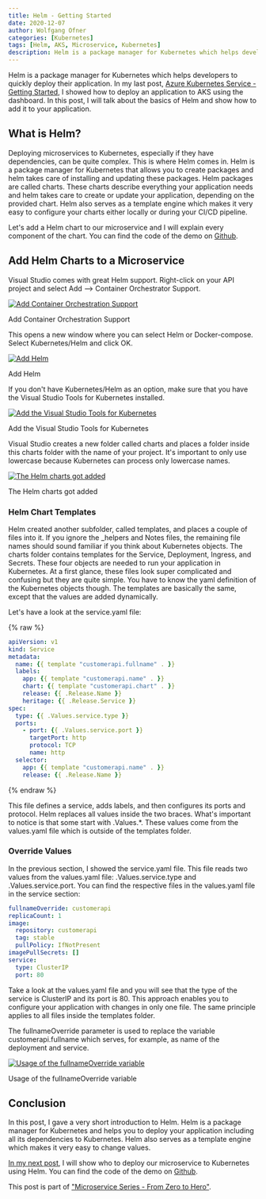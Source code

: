 ```yaml
---
title: Helm - Getting Started
date: 2020-12-07
author: Wolfgang Ofner
categories: [Kubernetes]
tags: [Helm, AKS, Microservice, Kubernetes]
description: Helm is a package manager for Kubernetes which helps developers to quickly deploy their application to bare metal Kubernetes or a cloud managed version like AKS.
---
```


Helm is a package manager for Kubernetes which helps developers to quickly deploy their application. In my last post, [Azure Kubernetes Service - Getting Started](/azure-kubernetes-service-getting-started), I showed how to deploy an application to AKS using the dashboard.
In this post, I will talk about the basics of Helm and show how to add it to your application.

## What is Helm?
Deploying microservices to Kubernetes, especially if they have dependencies, can be quite complex. This is where Helm comes in. Helm is a package manager for Kubernetes that allows you to create packages and helm takes care of installing and updating these packages. 
Helm packages are called charts. These charts describe everything your application needs and helm takes care to create or update your application, depending on the provided chart. Helm also serves as a template engine which makes it very easy to configure your charts either locally or during your CI/CD pipeline. 

Let's add a Helm chart to our microservice and I will explain every component of the chart. You can find the code of the demo on <a href="https://github.com/WolfgangOfner/MicroserviceDemo" target="_blank" rel="noopener noreferrer">Github</a>.

## Add Helm Charts to a Microservice
Visual Studio comes with great Helm support. Right-click on your API project and select Add --> Container Orchestrator Support.

<div class="col-12 col-sm-10 aligncenter">
  <a href="/assets/img/posts/2020/12/Add-Container-Orchestration-Support.jpg"><img loading="lazy" src="/assets/img/posts/2020/12/Add-Container-Orchestration-Support.jpg" alt="Add Container Orchestration Support" /></a>
  
  <p>
    Add Container Orchestration Support
  </p>
</div>

This opens a new window where you can select Helm or Docker-compose. Select Kubernetes/Helm and click OK.

<div class="col-12 col-sm-10 aligncenter">
  <a href="/assets/img/posts/2020/12/Add-Helm.jpg"><img loading="lazy" src="/assets/img/posts/2020/12/Add-Helm.jpg" alt="Add Helm" /></a>
  
  <p>
    Add Helm
  </p>
</div>

If you don't have Kubernetes/Helm as an option, make sure that you have the Visual Studio Tools for Kubernetes installed.

<div class="col-12 col-sm-10 aligncenter">
  <a href="/assets/img/posts/2020/12/Add-the-Visual-Studio-Tools-for-Kubernetes.jpg"><img loading="lazy" src="/assets/img/posts/2020/12/Add-the-Visual-Studio-Tools-for-Kubernetes.jpg" alt="Add the Visual Studio Tools for Kubernetes" /></a>
  
  <p>
    Add the Visual Studio Tools for Kubernetes
  </p>
</div>

Visual Studio creates a new folder called charts and places a folder inside this charts folder with the name of your project. It's important to only use lowercase because Kubernetes can process only lowercase names.

<div class="col-12 col-sm-10 aligncenter">
  <a href="/assets/img/posts/2020/12/The-Helm-charts-got-added.jpg"><img loading="lazy" src="/assets/img/posts/2020/12/The-Helm-charts-got-added.jpg" alt="The Helm charts got added" /></a>
  
  <p>
    The Helm charts got added
  </p>
</div>

### Helm Chart Templates
Helm created another subfolder, called templates, and places a couple of files into it. If you ignore the _helpers and Notes files, the remaining file names should sound familiar if you think about Kubernetes objects. The charts folder contains templates for the Service, Deployment, Ingress, and Secrets. These four objects are needed to run your application in Kubernetes. At a first glance, these files look super complicated and confusing but they are quite simple. You have to know the yaml definition of the Kubernetes objects though. The templates are basically the same, except that the values are added dynamically. 

Let's have a look at the service.yaml file:

{% raw %}
```yaml
apiVersion: v1
kind: Service
metadata:
  name: {{ template "customerapi.fullname" . }}
  labels:
    app: {{ template "customerapi.name" . }}
    chart: {{ template "customerapi.chart" . }}
    release: {{ .Release.Name }}
    heritage: {{ .Release.Service }}
spec:
  type: {{ .Values.service.type }}
  ports:
    - port: {{ .Values.service.port }}
      targetPort: http
      protocol: TCP
      name: http
  selector:
    app: {{ template "customerapi.name" . }}
    release: {{ .Release.Name }}
```
{% endraw %}

This file defines a service, adds labels, and then configures its ports and protocol. Helm replaces all values inside the two braces. What's important to notice is that some start with .Values.*. These values come from the values.yaml file which is outside of the templates folder.

### Override Values

In the previous section, I showed the service.yaml file. This file reads two values from the values.yaml file: .Values.service.type and .Values.service.port. You can find the respective files in the values.yaml file in the service section:

```yaml
fullnameOverride: customerapi
replicaCount: 1
image:
  repository: customerapi
  tag: stable
  pullPolicy: IfNotPresent
imagePullSecrets: []
service:
  type: ClusterIP
  port: 80
```

Take a look at the values.yaml file and you will see that the type of the service is ClusterIP and its port is 80. This approach enables you to configure your application with changes in only one file. The same principle applies to all files inside the templates folder. 

The fullnameOverride parameter is used to replace the variable customerapi.fullname which serves, for example, as name of the deployment and service.

<div class="col-12 col-sm-10 aligncenter">
  <a href="/assets/img/posts/2020/12/Usage-of-the-fullnameOverride-variable.jpg"><img loading="lazy" src="/assets/img/posts/2020/12/Usage-of-the-fullnameOverride-variable.jpg" alt="Usage of the fullnameOverride variable" /></a>
  
  <p>
    Usage of the fullnameOverride variable
  </p>
</div>

## Conclusion
In this post, I gave a very short introduction to Helm. Helm is a package manager for Kubernetes and helps you to deploy your application including all its dependencies to Kubernetes. Helm also serves as a template engine which makes it very easy to change values.
 
[In my next post](/deploy-kubernetes-using-helm), I will show who to deploy our microservice to Kubernetes using Helm. You can find the code of the demo on <a href="https://github.com/WolfgangOfner/MicroserviceDemo" target="_blank" rel="noopener noreferrer">Github</a>.

This post is part of ["Microservice Series - From Zero to Hero"](/microservice-series-from-zero-to-hero).